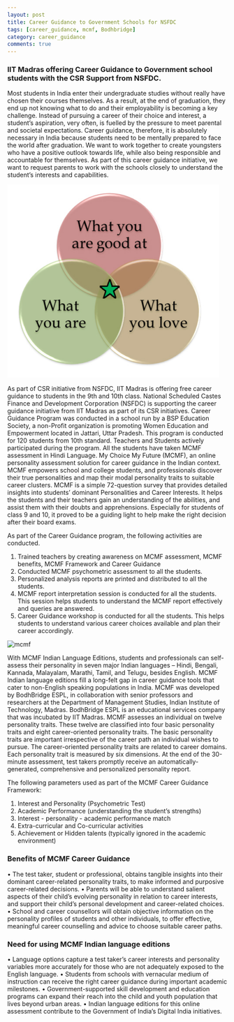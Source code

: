 ```yaml
---
layout: post
title: Career Guidance to Government Schools for NSFDC
tags: [career_guidance, mcmf, Bodhbridge]
category: career_guidance
comments: true
---
```




### IIT Madras offering Career Guidance to Government school students with the CSR Support from NSFDC.

Most students in India enter their undergraduate studies without really have chosen their courses themselves. As a result, at the end of graduation, they end up not knowing what to do and their employability is becoming a key challenge.  Instead of pursuing a career of their choice and interest, a student’s aspiration, very often, is fuelled by the pressure to meet parental and societal expectations. Career guidance, therefore, it is absolutely necessary in India because students need to be mentally prepared to face the world after graduation. We want to work together to create youngsters who have a positive outlook towards life, while also being responsible and accountable for themselves. As part of this career guidance initiative, we want to request parents to work with the schools closely to understand the student’s interests and capabilities.

 ![three_circles.png](../images/three_circles.png)

As part of CSR initiative from NSFDC, IIT Madras is offering free career guidance to students in the 9th and 10th class. National Scheduled Castes Finance and Development Corporation (NSFDC) is supporting the career guidance initiative from IIT Madras as part of its CSR initiatives. Career Guidance Program was conducted in a school run by a BSP Education Society, a non-Profit organization is promoting Women Education and Empowerment located in Jattari, Uttar Pradesh. This program is conducted for 120 students from 10th standard. Teachers and Students actively participated during the program. All the students have taken MCMF assessment in Hindi Language. My Choice My Future (MCMF), an online personality assessment solution for career guidance in the Indian context. MCMF empowers school and college students, and professionals discover their true personalities and map their modal personality traits to suitable career clusters. MCMF is a simple 72-question survey that provides detailed insights into students’ dominant Personalities and Career Interests. It helps the students and their teachers gain an understanding of the abilities, and assist them with their doubts and apprehensions. Especially for students of class 9 and 10, it proved to be a guiding light to help make the right decision after their board exams.

As part of the Career Guidance program, the following activities are conducted.
1. Trained teachers by creating awareness on MCMF assessment, MCMF benefits, MCMF Framework and Career Guidance
2. Conducted MCMF psychometric assessment to all the students.
3. Personalized analysis reports are printed and distributed to all the students.
4. MCMF report interpretation session is conducted for all the students. This session helps students to understand the MCMF report effectively and queries are answered.
5. Career Guidance workshop is conducted for all the students. This helps students to understand various career choices available and plan their career accordingly.



![mcmf](../images/mcmf_cd.png)



















With MCMF Indian Language Editions, students and professionals can self-assess their personality in seven major Indian languages – Hindi, Bengali, Kannada, Malayalam, Marathi, Tamil, and Telugu, besides English. MCMF Indian language editions fill a long-felt gap in career guidance tools that cater to non-English speaking populations in India. MCMF was developed by BodhBridge ESPL, in collaboration with senior professors and researchers at the Department of Management Studies, Indian Institute of Technology, Madras. BodhBridge ESPL is an educational services company that was incubated by IIT Madras. MCMF assesses an individual on twelve personality traits. These twelve are classified into four basic personality traits and eight career-oriented personality traits. The basic personality traits are important irrespective of the career path an individual wishes to pursue.  The career-oriented personality traits are related to career domains.  Each personality trait is measured by six dimensions. At the end of the 30-minute assessment, test takers promptly receive an automatically-generated, comprehensive and personalized personality report.


The following parameters used as part of the MCMF Career Guidance Framework:
1.	Interest and Personality (Psychometric Test)
2.	Academic Performance (understanding the student’s strengths)
3.	Interest - personality - academic performance match
4.	Extra-curricular and Co-curricular activities
5.	Achievement or Hidden talents (typically ignored in the academic environment)

### Benefits of MCMF Career Guidance
•	The test taker, student or professional, obtains tangible insights into their dominant career-related personality traits, to make informed and purposive career-related decisions.
•	Parents will be able to understand salient aspects of their child’s evolving personality in relation to career interests, and support their child’s personal development and career-related choices.
•	School and career counsellors will obtain objective information on the personality profiles of students and other individuals, to offer effective, meaningful career counselling and advice to choose suitable career paths.

### Need for using MCMF Indian language editions
•	Language options capture a test taker’s career interests and personality variables more accurately for those who are not adequately exposed to the English language.
•	Students from schools with vernacular medium of instruction can receive the right career guidance during important academic milestones.
•	Government-supported skill development and education programs can expand their reach into the child and youth population that lives beyond urban areas.
•	Indian language editions for this online assessment contribute to the Government of India’s Digital India initiatives.
